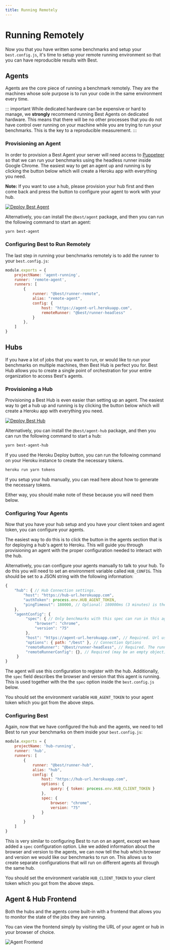 ```yaml
---
title: Running Remotely
---
```


# Running Remotely
Now you that you have written some benchmarks and setup your `best.config.js`, it's time to setup your remote running environment so that you can have reproducible results with Best.

## Agents
Agents are the core piece of running a benchmark remotely. They are the machines whose sole purpose is to run your code in the same environment every time.

::: important
While dedicated hardware can be expensive or hard to manage, we **strongly** recommend running Best Agents on dedicated hardware. This means that there will be no other processes that you do not have control over running on your machine while you are trying to run your benchmarks. This is the key to a reproducible measurement.
:::

### Provisioning an Agent
In order to provision a Best Agent your server will need access to [Puppeteer](https://github.com/GoogleChrome/puppeteer) so that we can run your benchmarks using the headless runner inside Google Chrome. The easiest way to get an agent up and running is by clicking the button below which will create a Heroku app with everything you need.

**Note:** If you want to use a hub, please provision your hub first and then come back and press the button to configure your agent to work with your hub.

[![Deploy Best Agent](https://www.herokucdn.com/deploy/button.svg)](https://heroku.com/deploy?template=https://github.com/salesforce/best-heroku-deploy/tree/agent)

Alternatively, you can install the `@best/agent` package, and then you can run the following command to start an agent:
```sh
yarn best-agent
```

### Configuring Best to Run Remotely
The last step in running your benchmarks remotely is to add the runner to your `best.config.js`:
```js
module.exports = {
    projectName: 'agent-running',
    runner: 'remote-agent',
    runners: [
        {
            runner: "@best/runner-remote",
            alias: "remote-agent",
            config: {
                host: "https://agent-url.herokuapp.com",
                remoteRunner: "@best/runner-headless"
            }
        },
    ]
}
```

## Hubs
If you have a lot of jobs that you want to run, or would like to run your benchmarks on multiple machines, then Best Hub is perfect you for. Best Hub allows you to create a single point of orchestration for your entire organization to access Best's agents.

### Provisioning a Hub
Provisioning a Best Hub is even easier than setting up an agent. The easiest way to get a hub up and running is by clicking the button below which will create a Heroku app with everything you need.

[![Deploy Best Hub](https://www.herokucdn.com/deploy/button.svg)](https://heroku.com/deploy?template=https://github.com/salesforce/best-heroku-deploy/tree/hub)

Alternatively, you can install the `@best/agent-hub` package, and then you can run the following command to start a hub:
```sh
yarn best-agent-hub
```

If you used the Heroku Deploy button, you can run the following command on your Heroku instance to create the necessary tokens.
```sh
heroku run yarn tokens
```

If you setup your hub manually, you can read here about how to generate the necessary tokens.

Either way, you should make note of these because you will need them below.

### Configuring Your Agents
Now that you have your hub setup and you have your client token and agent token, you can configure your agents.

The easiest way to do this is to click the button in the agents section that is for deploying a hub's agent to Heroku. This will guide you through provisioning an agent with the proper configuration needed to interact with the hub.

Alternatively, you can configure your agents manually to talk to your hub. To do this you will need to set an environment variable called `HUB_CONFIG`. This should be set to a JSON string with the following information:

```js
{
    "hub": { // Hub Connection settings.
        "host": "https://hub-url.herokuapp.com",
        "authToken": process.env.HUB_AGENT_TOKEN,
        "pingTimeout": 180000, // Optional: 180000ms (3 minutes) is the default ping timout.
    },
    "agentConfig": {
         "spec": { // Only benchmarks with this spec can run in this agent.
             "browser": "chrome",
             "version": "75"
         },
         "host": "https://agent-url.herokuapp.com", // Required. Url used by the hub to connect to this agent.
         "options": { path: "/best" }, // Connection Options
         "remoteRunner": "@best/runner-headless", // Required. The runner which this agent will use when running the job. 
         "remoteRunnerConfig": {}, // Required (may be an empty object). The Runner config for this agent.
     }
}
```

The agent will use this configuration to register with the hub. Additionally, the `spec` field describes the browser and version that this agent is running. This is used together with the the `spec` option inside the `best.config.js` below.

You should set the environment variable `HUB_AGENT_TOKEN` to your agent token which you got from the above steps.

### Configuring Best
Again, now that we have configured the hub and the agents, we need to tell Best to run your benchmarks on them inside your `best.config.js`:

```js
module.exports = {
    projectName: 'hub-running',
    runner: 'hub',
    runners: [
        {
            runner: "@best/runner-hub",
            alias: "hub",
            config: {
                host: "https://hub-url.herokuapp.com",
                options: {
                    query: { token: process.env.HUB_CLIENT_TOKEN }
                },
                spec: {
                    browser: "chrome",
                    version: "75"
                }
            }
        }
    ]
}
```

This is very similar to configuring Best to run on an agent, except we have added a `spec` configuration option. Like we added information about the browser and version to the agents, we can now tell the hub which browser and version we would like our benchmarks to run on. This allows us to create separate configurations that will run on different agents all through the same hub.

You should set the environment variable `HUB_CLIENT_TOKEN` to your client token which you got from the above steps.

## Agent & Hub Frontend
Both the hubs and the agents come built-in with a frontend that allows you to monitor the state of the jobs they are running. 

You can view the frontend simply by visiting the URL of your agent or hub in your browser of choice.

<img class="window-capture" src="/assets/images/agent_frontend.png" alt="Agent Frontend">